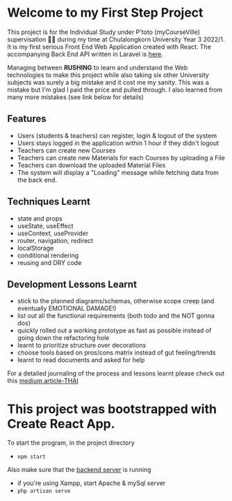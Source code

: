 # Welcome to my First Step Project
This project is for the Individual Study under P'toto (myCourseVille) supervisation 🙏🙏 during my time at Chulalongkorn University Year 3 2022/1. It is my first serious Front End Web Application created with React. The accompanying Back End API written in Laravel is [here](https://github.com/noWarm/LMS-backend).

Managing between **RUSHING** to learn and understand the Web technologies to make this project while also taking six other University subjects was surely a big mistake and it cost me my sanity. This was a mistake but I'm glad I paid the price and pulled through. I also learned from many more mistakes (see link below for details)

## Features 
- Users (students & teachers) can register, login & logout of the system
- Users stays logged in the application within 1 hour if they didn't logout
- Teachers can create new Courses
- Teachers can create new Materials for each Courses by uploading a File
- Teachers can download the uploaded Material Files
- The system will display a "Loading" message while fetching data from the back end.

## Techniques Learnt
- state and props
- useState, useEffect
- useContext, useProvider
- router, navigation, redirect
- localStorage
- conditional rendering
- reusing and DRY code

## Development Lessons Learnt
- stick to the planned diagrams/schemas, otherwise scope creep (and eventually EMOTIONAL DAMAGE!)
- list out all the functional requirements (both todo and the NOT gonna dos)
- quickly rolled out a working prototype as fast as possible instead of going down the refactoring hole
- learnt to prioritize structure over decorations
- choose tools based on pros/cons matrix instead of gut feeling/trends
- learnt to read documents and asked for help

For a detailed journaling of the process and lessons learnt please check out this [medium article-THAI](https://shorturl.at/cikW6)

# This project was bootstrapped with Create React App.

To start the program, in the project directory
- `npm start` 

Also make sure that the [backend server](https://github.com/noWarm/LMS-backend) is running
- if you're using Xampp, start Apache & mySql server
- `php artisan serve`
